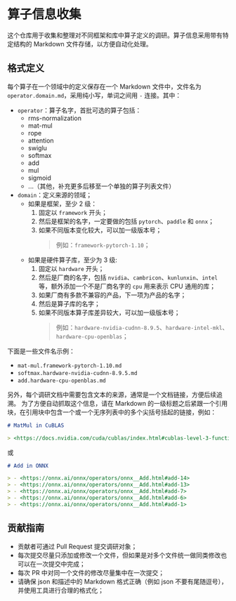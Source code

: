 ﻿# 算子信息收集

这个仓库用于收集和整理对不同框架和库中算子定义的调研。算子信息采用带有特定结构的 Markdown 文件存储，以方便自动化处理。

## 格式定义

每个算子在一个领域中的定义保存在一个 Markdown 文件中，文件名为 `operator.domain.md`，采用纯小写，单词之间用 `-` 连接。其中：

- `operator`：算子名字，首批可选的算子包括：
  - rms-normalization
  - mat-mul
  - rope
  - attention
  - swiglu
  - softmax
  - add
  - mul
  - sigmoid
  - ...（其他，补充更多后移至一个单独的算子列表文件）
- `domain`：定义来源的领域；
  - 如果是框架，至少 2 级：
    1. 固定以 `framework` 开头；
    2. 然后是框架的名字，一定要做的包括 `pytorch`、`paddle` 和 `onnx`；
    3. 如果不同版本变化较大，可以加一级版本号；
       > 例如：`framework-pytorch-1.10`；
  - 如果是硬件算子库，至少为 3 级:
    1. 固定以 `hardware` 开头；
    2. 然后是厂商的名字，包括 `nvidia`、`cambricon`、`kunlunxin`、`intel` 等，额外添加一个不是厂商名字的 `cpu` 用来表示 CPU 通用的库；
    3. 如果厂商有多款不兼容的产品，下一项为产品的名字；
    4. 然后是算子库的名字；
    5. 如果不同版本算子库差异较大，可以加一级版本号；
       > 例如：`hardware-nvidia-cudnn-8.9.5`、`hardware-intel-mkl`、`hardware-cpu-openblas`；

下面是一些文件名示例：

- `mat-mul.framework-pytorch-1.10.md`
- `softmax.hardware-nvidia-cudnn-8.9.5.md`
- `add.hardware-cpu-openblas.md`

另外，每个调研文档中需要包含文本的来源，通常是一个文档链接，方便后续追溯。
为了方便自动抓取这个信息，请在 Markdown 的一级标题之后紧跟一个引用块，在引用块中包含一个或一个无序列表中的多个尖括号括起的链接，例如：

```Markdown
# MatMul in CuBLAS

> <https://docs.nvidia.com/cuda/cublas/index.html#cublas-level-3-function-reference>
```

或

```Markdown
# Add in ONNX

> - <https://onnx.ai/onnx/operators/onnx__Add.html#add-14>
> - <https://onnx.ai/onnx/operators/onnx__Add.html#add-13>
> - <https://onnx.ai/onnx/operators/onnx__Add.html#add-7>
> - <https://onnx.ai/onnx/operators/onnx__Add.html#add-6>
> - <https://onnx.ai/onnx/operators/onnx__Add.html#add-1>
```

## 贡献指南

- 贡献者可通过 Pull Request 提交调研对象；
- 每次提交尽量只添加或修改一个文件，但如果是对多个文件统一做同类修改也可以在一次提交中完成；
- 每次 PR 中对同一个文件的修改尽量集中在一次提交；
- 请确保 json 和描述中的 Markdown 格式正确（例如 json 不要有尾随逗号），并使用工具进行合理的格式化；

